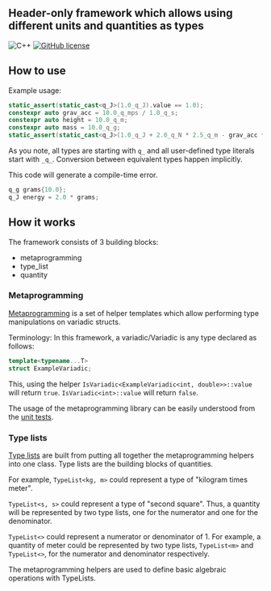 ## Header-only framework which allows using different units and quantities as types
![C++](https://img.shields.io/badge/-C++-05122A?style=flat&logo=cplusplus&logoColor=00599C)
[![GitHub license](https://img.shields.io/github/license/mpusz/units?cacheSeconds=3600&color=informational&label=License)](./LICENSE.md)

## How to use

Example usage:

```cpp
static_assert(static_cast<q_J>(1.0_q_J).value == 1.0);
constexpr auto grav_acc = 10.0_q_mps / 1.0_q_s;
constexpr auto height = 10.0_q_m;
constexpr auto mass = 10.0_q_g;
static_assert(static_cast<q_J>(1.0_q_J + 2.0_q_N * 2.5_q_m - grav_acc * height * mass).value == 5.0);
```

As you note, all types are starting with ```q_``` and all user-defined type literals start with ```_q_```. Conversion between equivalent types happen implicitly. 

This code will generate a compile-time error.
```cpp
q_g grams{10.0};
q_J energy = 2.0 * grams;
```

## How it works

The framework consists of 3 building blocks:
- metaprogramming
- type_list
- quantity

### Metaprogramming
[Metaprogramming](https://github.com/doruirimescu/cpp-scientific-units/tree/master/include/metaprogramming) is a set of helper templates which allow 
performing type manipulations on variadic structs. 

Terminology: In this framework, a variadic/Variadic is any type declared as follows:

```cpp
template<typename...T>
struct ExampleVariadic;
```

This, using the helper ```IsVariadic<ExampleVariadic<int, double>>::value``` will return ```true```. 
```IsVariadic<int>::value``` will return ```false```.

The usage of the metaprogramming library can be easily understood from the [unit tests](https://github.com/doruirimescu/cpp-scientific-units/blob/master/test/metaprogramming/metaprogramming_test.cpp).

### Type lists
[Type lists](https://github.com/doruirimescu/cpp-scientific-units/tree/master/include/type_list) are built from putting all together the metaprogramming helpers into one class. Type lists are the building blocks of quantities. 

For example, ```TypeList<kg, m>``` could represent a type of "kilogram times meter". 

```TypeList<s, s>``` could represent a type of "second square". Thus, a quantity will be represented by two type lists, one for the numerator and one for the denominator.

```TypeList<>``` could represent a numerator or denominator of 1. For example, a quantity of meter could be represented by two type lists, ```TypeList<m>``` and ```TypeList<>```, for the numerator and denominator respectively.

The metaprogramming helpers are used to define basic algebraic operations with TypeLists.
